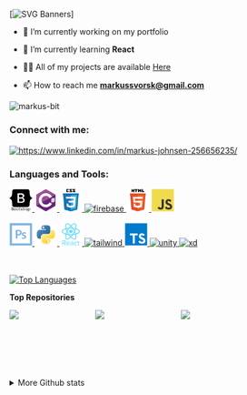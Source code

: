[![SVG Banners](https://svg-banners.vercel.app/api?type=typeWriter&text1=Hi👋,%20my%20name%20is%20Markus%20Johnsen&width=1010&height=200)]



- 🔭 I’m currently working on my portfolio

- 🌱 I’m currently learning **React**

- 👨‍💻 All of my projects are available [Here](https://github.com/Markus-bit?tab=repositories)

- 📫 How to reach me **markussvorsk@gmail.com**

<p align="left"> <img src="https://komarev.com/ghpvc/?username=markus-bit&label=Profile%20views&color=0055ff&style=flat" alt="markus-bit" /> </p>


<h3 align="left">Connect with me:</h3>
<p align="left">
<a href="https://www.linkedin.com/in/markus-johnsen-256656235/" target="blank"><img align="center" src="https://raw.githubusercontent.com/rahuldkjain/github-profile-readme-generator/master/src/images/icons/Social/linked-in-alt.svg" alt="https://www.linkedin.com/in/markus-johnsen-256656235/" height="30" width="40" /></a>
</p>
<h3 align="left">Languages and Tools:</h3>
<p align="left"> <a href="https://getbootstrap.com" target="_blank" rel="noreferrer"> <img src="https://raw.githubusercontent.com/devicons/devicon/master/icons/bootstrap/bootstrap-plain-wordmark.svg" alt="bootstrap" width="40" height="40"/> </a> <a href="https://www.w3schools.com/cs/" target="_blank" rel="noreferrer"> <img src="https://raw.githubusercontent.com/devicons/devicon/master/icons/csharp/csharp-original.svg" alt="csharp" width="40" height="40"/> </a> <a href="https://www.w3schools.com/css/" target="_blank" rel="noreferrer"> <img src="https://raw.githubusercontent.com/devicons/devicon/master/icons/css3/css3-original-wordmark.svg" alt="css3" width="40" height="40"/> </a> <a href="https://firebase.google.com/" target="_blank" rel="noreferrer"> <img src="https://www.vectorlogo.zone/logos/firebase/firebase-icon.svg" alt="firebase" width="40" height="40"/> </a> <a href="https://www.w3.org/html/" target="_blank" rel="noreferrer"> <img src="https://raw.githubusercontent.com/devicons/devicon/master/icons/html5/html5-original-wordmark.svg" alt="html5" width="40" height="40"/> </a> <a href="https://developer.mozilla.org/en-US/docs/Web/JavaScript" target="_blank" rel="noreferrer"> <img src="https://raw.githubusercontent.com/devicons/devicon/master/icons/javascript/javascript-original.svg" alt="javascript" width="40" height="40"/> </a> <a href="https://www.photoshop.com/en" target="_blank" rel="noreferrer"> 
  <br></br><img src="https://raw.githubusercontent.com/devicons/devicon/master/icons/photoshop/photoshop-line.svg" alt="photoshop" width="40" height="40"/> </a> <a href="https://www.python.org" target="_blank" rel="noreferrer"> <img src="https://raw.githubusercontent.com/devicons/devicon/master/icons/python/python-original.svg" alt="python" width="40" height="40"/> </a> <a href="https://reactjs.org/" target="_blank" rel="noreferrer"> <img src="https://raw.githubusercontent.com/devicons/devicon/master/icons/react/react-original-wordmark.svg" alt="react" width="40" height="40"/> </a> <a href="https://tailwindcss.com/" target="_blank" rel="noreferrer"> <img src="https://www.vectorlogo.zone/logos/tailwindcss/tailwindcss-icon.svg" alt="tailwind" width="40" height="40"/> </a> <a href="https://www.typescriptlang.org/" target="_blank" rel="noreferrer"> <img src="https://raw.githubusercontent.com/devicons/devicon/master/icons/typescript/typescript-original.svg" alt="typescript" width="40" height="40"/> </a> <a href="https://unity.com/" target="_blank" rel="noreferrer"> <img src="https://www.vectorlogo.zone/logos/unity3d/unity3d-icon.svg" alt="unity" width="40" height="40"/> </a> <a href="https://www.adobe.com/products/xd.html" target="_blank" rel="noreferrer"> <img src="https://cdn.worldvectorlogo.com/logos/adobe-xd.svg" alt="xd" width="40" height="40"/> </a> </p>
  
<br></br>
<a href="https://github.com/markus-bit" align="left"><img src="https://github-readme-stats.vercel.app/api/top-langs/?username=markus-bit&langs_count=10&title_color=6366f1&text_color=6366f1&icon_color=f97316&bg_color=181824&hide_border=true&locale=en&custom_title=Top%20%Languages" alt="Top Languages" /></a>

<b>Top Repositories</b>

<div width="100%" align="center">
<a href="https://github.com/markus-bit/chatgpt-enhanced" align="left"><img align="left" width="30%" src="https://github-readme-stats.vercel.app/api/pin/?username=markus-bit&repo=chatgpt-enhanced&title_color=6366f1&text_color=6366f1&icon_color=f97316&bg_color=181824&hide_border=true&locale=en" /></a>
<a href="https://github.com/markus-bit/esport-lys" align="left"><img align="left" width="30%" src="https://github-readme-stats.vercel.app/api/pin/?username=markus-bit&repo=esport-lys&title_color=6366f1&text_color=6366f1&icon_color=f97316&bg_color=181824&hide_border=true&locale=en" /></a>
<a href="https://github.com/markus-bit/CO2-Calculator" align="left"><img align="left" width="30%" src="https://github-readme-stats.vercel.app/api/pin/?username=markus-bit&repo=CO2-Calculator&title_color=6366f1&text_color=6366f1&icon_color=f97316&bg_color=181824&hide_border=true&locale=en" /></a>
</div><br /><br /><br /><br /><br /><br /><br />

<details><summary>More Github stats</summary>

<a href="http://www.github.com/markus-bit"><img src="https://github-readme-stats.vercel.app/api?username=markus-bit&show_icons=true&hide=&count_private=true&title_color=6366f1&text_color=6366f1&icon_color=f97316&bg_color=181824&hide_border=true&show_icons=true" alt="markus-bit's GitHub stats" /></a>

<a href="http://www.github.com/markus-bit"><img src="https://github-readme-streak-stats.herokuapp.com/?user=markus-bit&stroke=6366f1&background=181824&ring=6366f1&fire=6366f1&currStreakNum=6366f1&currStreakLabel=6366f1&sideNums=6366f1&sideLabels=6366f1&dates=6366f1&hide_border=true" /></a>

<a href="http://www.github.com/markus-bit"><img src="https://github-readme-activity-graph.cyclic.app/graph?username=markus-bit&bg_color=181824&color=6366f1&line=f97316&point=6366f1&area_color=181824&area=true&hide_border=true&custom_title=GitHub%20Commits%20Graph" alt="GitHub Commits Graph" /></a>

</details>

